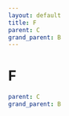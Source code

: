 ```yaml
---
layout: default
title: F
parent: C
grand_parent: B
---
```

# F

```yaml
parent: C
grand_parent: B
```
